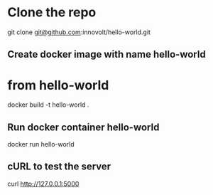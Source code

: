 # Clone the repo
git clone git@github.com:innovolt/hello-world.git

Create docker image with name hello-world
-----------------------------------------
# from hello-world
docker build -t hello-world .

Run docker container hello-world
--------------------------------
docker run hello-world

cURL to test the server
--------------------------
curl http://127.0.0.1:5000
